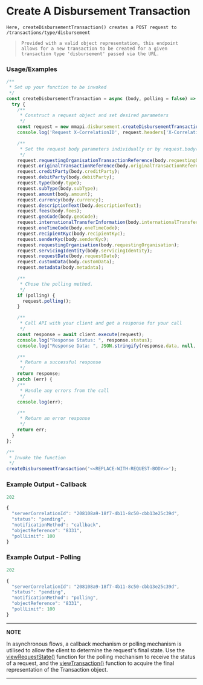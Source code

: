 # Create A Disbursement Transaction

`Here, createDisbursementTransaction() creates a POST request to /transactions/type/disbursement`

> `Provided with a valid object representation, this endpoint allows for a new transaction to be created for a given transaction type 'disbursement' passed via the URL.`

### Usage/Examples

```javascript
/**
 * Set up your function to be invoked
 */
const createDisbursementTransaction = async (body, polling = false) => {
  try {
    /**
     * Construct a request object and set desired parameters
     */
    const request = new mmapi.disbursement.createDisbursementTransaction();
    console.log('Request X-CorrelationID', request.headers['X-CorrelationID']);

    /**
     * Set the request body parameters individually or by request.body(body);
     */
    request.requestingOrganisationTransactionReference(body.requestingOrganisationTransactionReference);
    request.originalTransactionReference(body.originalTransactionReference);
    request.creditParty(body.creditParty);
    request.debitParty(body.debitParty);
    request.type(body.type);
    request.subType(body.subType);
    request.amount(body.amount);
    request.currency(body.currency);
    request.descriptionText(body.descriptionText);
    request.fees(body.fees);
    request.geoCode(body.geoCode);
    request.internationalTransferInformation(body.internationalTransferInformation);
    request.oneTimeCode(body.oneTimeCode);
    request.recipientKyc(body.recipientKyc);
    request.senderKyc(body.senderKyc);
    request.requestingOrganisation(body.requestingOrganisation);
    request.servicingIdentity(body.servicingIdentity);
    request.requestDate(body.requestDate);
    request.customData(body.customData);
    request.metadata(body.metadata);

    /**
     * Chose the polling method.
     */
    if (polling) {
      request.polling();
    }

    /**
     * Call API with your client and get a response for your call
     */
    const response = await client.execute(request);
    console.log("Response Status: ", response.status);
    console.log("Response Data: ", JSON.stringify(response.data, null, 4));

    /**
     * Return a successful response
     */
    return response;
  } catch (err) {
    /**
     * Handle any errors from the call
     */
    console.log(err);

    /**
     * Return an error response
     */
    return err;
  }
};

/**
 * Invoke the function
 */
createDisbursementTransaction('<<REPLACE-WITH-REQUEST-BODY>>');
```

### Example Output - Callback

```javascript
202

{
  "serverCorrelationId": "208108a9-18f7-4b11-8c50-cbb13e25c39d",
  "status": "pending",
  "notificationMethod": "callback",
  "objectReference": "8331",
  "pollLimit": 100
}
```

### Example Output - Polling

```javascript
202

{
  "serverCorrelationId": "208108a9-18f7-4b11-8c50-cbb13e25c39d",
  "status": "pending",
  "notificationMethod": "polling",
  "objectReference": "8331",
  "pollLimit": 100
}
```

---

**NOTE**

In asynchronous flows, a callback mechanism or polling mechanism is utilised to allow the client to determine the request's final state. Use the [viewRequestState()](viewRequestState.Readme.md) function for the polling mechanism to receive the status of a request, and the [viewTransaction()](viewTransaction.Readme.md) function to acquire the final representation of the Transaction object.

---